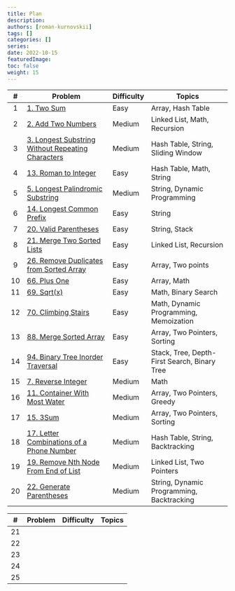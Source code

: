 ```yaml
---
title: Plan
description:
authors: [roman-kurnovskii]
tags: []
categories: []
series:
date: 2022-10-15
featuredImage:
toc: false
weight: 15
---
```


|   #   | Problem                                                                                                           | Difficulty | Topics                                       |
| :---: | ----------------------------------------------------------------------------------------------------------------- | ---------- | -------------------------------------------- |
|   1   | [1. Two Sum](../problems/1-two-sum)                                                                               | Easy       | Array, Hash Table                            |
|   2   | [2. Add Two Numbers](../problems/2-add-two-numbers)                                                               | Medium     | Linked List, Math, Recursion                 |
|   3   | [3. Longest Substring Without Repeating Characters](../problems/3-longest-substring-without-repeating-characters) | Medium     | Hash Table, String, Sliding Window           |
|   4   | [13. Roman to Integer](../problems/13-roman-to-integer)                                                           | Easy       | Hash Table, Math, String                     |
|   5   | [5. Longest Palindromic Substring](../problems/5-longest-palindromic-substring)                                   | Medium     | String, Dynamic Programming                  |
|   6   | [14. Longest Common Prefix](../problems/14-longest-common-prefix)                                                 | Easy       | String                                       |
|   7   | [20. Valid Parentheses](../problems/20-valid-parentheses)                                                         | Easy       | String, Stack                                |
|   8   | [21. Merge Two Sorted Lists](../problems/21-merge-two-sorted-lists)                                               | Easy       | Linked List, Recursion                       |
|   9   | [26. Remove Duplicates from Sorted Array](../problems/26-remove-duplicates-from-sorted-array)                     | Easy       | Array, Two points                            |
|  10   | [66. Plus One](../problems/66-plus-one)                                                                           | Easy       | Array, Math                                  |
|  11   | [69. Sqrt(x)](../problems/69-sqrtx)                                                                               | Easy       | Math, Binary Search                          |
|  12   | [70. Climbing Stairs](../problems/70-climbing-stairs)                                                             | Easy       | Math, Dynamic Programming, Memoization       |
|  13   | [88. Merge Sorted Array](../problems/88-merge-sorted-array)                                                       | Easy       | Array, Two Pointers, Sorting                 |
|  14   | [94. Binary Tree Inorder Traversal](../problems/94-binary-tree-inorder-traversal)                                 | Easy       | Stack, Tree, Depth-First Search, Binary Tree |
|  15   | [7. Reverse Integer](../problems/7-reverse-integer)                                                               | Medium     | Math                                         |
|  16   | [11. Container With Most Water](../problems/11-container-with-most-water)                                         | Medium     | Array, Two Pointers, Greedy                  |
|  17   | [15. 3Sum](../problems/15-3sum)                                                                                   | Medium     | Array, Two Pointers, Sorting                 |
|  18   | [17. Letter Combinations of a Phone Number](../problems/17-letter-combinations-of-a-phone-number)                 | Medium     | Hash Table, String, Backtracking             |
|  19   | [19. Remove Nth Node From End of List](../problems/19-remove-nth-node-from-end-of-list)                           | Medium     | Linked List, Two Pointers                    |
|  20   | [22. Generate Parentheses](../problems/22-generate-parentheses)                                                   | Medium     | String, Dynamic Programming, Backtracking    |


|   #   | Problem          | Difficulty | Topics |
| :---: | ---------------- | ---------- | ------ |
|  21   | [](../problems/) |            |        |
|  22   | [](../problems/) |            |        |
|  23   | [](../problems/) |            |        |
|  24   | [](../problems/) |            |        |
|  25   | [](../problems/) |            |        |